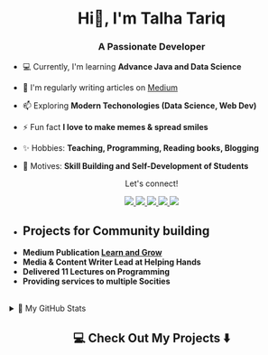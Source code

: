 <h1 align="center">Hi👋, I'm Talha Tariq</h1>
<h3 align="center">A Passionate Developer</h3>



- 💻 Currently, I'm learning **Advance Java and Data Science**

- 📝 I'm regularly writing articles on [Medium](https://talhatariq-tt.medium.com/)

- 📫 Exploring  **Modern Techonologies (Data Science, Web Dev)**

- ⚡ Fun fact **I love to make memes & spread smiles**

- ✨ Hobbies: **Teaching, Programming, Reading books, Blogging**

- 💪 Motives: **Skill Building and Self-Development of Students**


<div align="center">
<p align="center">Let's connect!</p>
<a href="https://www.linkedin.com/in/talha-tariq-7511631b0/">
    <img src="https://img.shields.io/badge/linkedin-%230077B5.svg?&style=for-the-badge&logo=linkedin&logoColor=white" />
</a>

<a href="https://web.facebook.com/profile.php?id=100027270442218">
    <img src="https://img.shields.io/badge/Facebook-1877F2?style=for-the-badge&logo=facebook&logoColor=white" />
</a>

<a href="https://twitter.com/Talha_Tariq_TT/">
    <img src="https://img.shields.io/badge/Twitter-1DA1F2?style=for-the-badge&logo=twitter&logoColor=white" />
</a>

<a href="https://www.instagram.com/tt_creator123/?hl=en">
    <img src="https://img.shields.io/badge/Instagram-E4405F?style=for-the-badge&logo=instagram&logoColor=white" />
</a>


<a href="https://talhatariq-tt.medium.com/">
    <img src="https://img.shields.io/badge/Medium-12100E?style=for-the-badge&logo=medium&logoColor=white" />
</a>
</div>

- ## Projects for Community building
- **Medium Publication [Learn and Grow](https://medium.com/learn-and-grow)**
- **Media & Content Writer Lead at Helping Hands**
- **Delivered 11 Lectures on Programming**
- **Providing services to multiple Socities**


<br>

<details>
<summary>📝 My GitHub Stats </summary>
<br>

[![Talha's github stats](https://github-readme-stats.vercel.app/api?username=TT-talhatariq&theme=gotham)](https://github.com/TT-talhatariq/github-readme-stats)
![Talha's Languages Stats](https://github-readme-stats.vercel.app/api/top-langs/?username=TT-talhatariq&theme=gotham&hide_langs_below=1&layout=compact)
</details>
<h2  align="center">💻 Check Out My Projects ⬇️ </h2>

